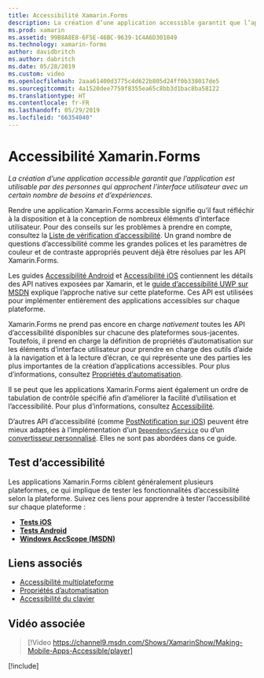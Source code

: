 ```yaml
---
title: Accessibilité Xamarin.Forms
description: La création d’une application accessible garantit que l’application est utilisable par des personnes qui approchent l’interface utilisateur avec un certain nombre de besoins et d’expériences.
ms.prod: xamarin
ms.assetid: 99B8A8E8-6F5E-46BC-9639-1C4A6D301049
ms.technology: xamarin-forms
author: davidbritch
ms.author: dabritch
ms.date: 05/28/2019
ms.custom: video
ms.openlocfilehash: 2aaa61400d3775c4d622b805d24ff0b338017de5
ms.sourcegitcommit: 4a1520dee7759f8355ea65c8bb3d1bac8ba58122
ms.translationtype: HT
ms.contentlocale: fr-FR
ms.lasthandoff: 05/29/2019
ms.locfileid: "66354040"
---
```

# <a name="xamarinforms-accessibility"></a>Accessibilité Xamarin.Forms

_La création d’une application accessible garantit que l’application est utilisable par des personnes qui approchent l’interface utilisateur avec un certain nombre de besoins et d’expériences._

Rendre une application Xamarin.Forms accessible signifie qu’il faut réfléchir à la disposition et à la conception de nombreux éléments d’interface utilisateur. Pour des conseils sur les problèmes à prendre en compte, consultez la [Liste de vérification d’accessibilité](~/cross-platform/app-fundamentals/accessibility.md). Un grand nombre de questions d’accessibilité comme les grandes polices et les paramètres de couleur et de contraste appropriés peuvent déjà être résolues par les API Xamarin.Forms.

Les guides [Accessibilité Android](~/android/app-fundamentals/accessibility.md) et [Accessibilité iOS](~/ios/app-fundamentals/accessibility.md) contiennent les détails des API natives exposées par Xamarin, et le [guide d’accessibilité UWP sur MSDN](https://msdn.microsoft.com/windows/uwp/accessibility/basic-accessibility-information) explique l’approche native sur cette plateforme. Ces API est utilisées pour implémenter entièrement des applications accessibles sur chaque plateforme.

Xamarin.Forms ne prend pas encore en charge *nativement* toutes les API d’accessibilité disponibles sur chacune des plateformes sous-jacentes. Toutefois, il prend en charge la définition de propriétés d’automatisation sur les éléments d’interface utilisateur pour prendre en charge des outils d’aide à la navigation et à la lecture d’écran, ce qui représente une des parties les plus importantes de la création d’applications accessibles. Pour plus d’informations, consultez [Propriétés d’automatisation](~/xamarin-forms/app-fundamentals/accessibility/automation-properties.md).

Il se peut que les applications Xamarin.Forms aient également un ordre de tabulation de contrôle spécifié afin d’améliorer la facilité d’utilisation et l’accessibilité. Pour plus d’informations, consultez [Accessibilité](~/xamarin-forms/app-fundamentals/accessibility/keyboard.md).

D’autres API d’accessibilité (comme [PostNotification sur iOS](~/ios/app-fundamentals/accessibility.md)) peuvent être mieux adaptées à l’implémentation d’un [`DependencyService`](~/xamarin-forms/app-fundamentals/dependency-service/index.md) ou d’un [convertisseur personnalisé](~/xamarin-forms/app-fundamentals/custom-renderer/index.md). Elles ne sont pas abordées dans ce guide.

## <a name="testing-accessibility"></a>Test d’accessibilité

Les applications Xamarin.Forms ciblent généralement plusieurs plateformes, ce qui implique de tester les fonctionnalités d’accessibilité selon la plateforme. Suivez ces liens pour apprendre à tester l’accessibilité sur chaque plateforme :

- [**Tests iOS**](~/ios/app-fundamentals/accessibility.md)
- [**Tests Android**](~/android/app-fundamentals/accessibility.md)
- [**Windows AccScope (MSDN)** ](https://msdn.microsoft.com/library/windows/desktop/dn433239)

## <a name="related-links"></a>Liens associés

- [Accessibilité multiplateforme](~/cross-platform/app-fundamentals/accessibility.md)
- [Propriétés d’automatisation](~/xamarin-forms/app-fundamentals/accessibility/automation-properties.md)
- [Accessibilité du clavier](~/xamarin-forms/app-fundamentals/accessibility/keyboard.md)

## <a name="related-video"></a>Vidéo associée

> [!Video https://channel9.msdn.com/Shows/XamarinShow/Making-Mobile-Apps-Accessible/player]

[!include[](~/essentials/includes/xamarin-show-essentials.md)]
